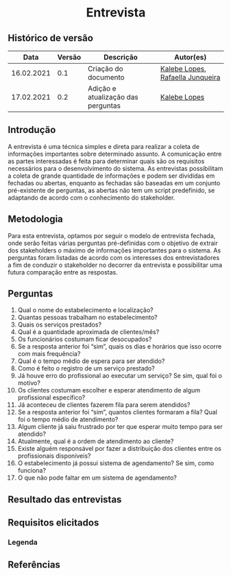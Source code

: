# <center> Entrevista

## Histórico de versão
|Data | Versão | Descrição | Autor(es)
| -- | -- | -- | -- |
| 16.02.2021 | 0.1 | Criação do documento | [Kalebe Lopes](https://github.com/KalebeLopes), [Rafaella Junqueira](https://github.com/RafaellaJunqueira)|
| 17.02.2021 | 0.2 | Adição e atualização das perguntas | [Kalebe Lopes](https://github.com/KalebeLopes)|

## Introdução
  A entrevista é uma técnica simples e direta para realizar a coleta de informações importantes sobre determinado assunto. A comunicação entre as partes interessadas é feita para determinar quais são os requisitos necessários para o desenvolvimento do sistema. As entrevistas possibilitam a coleta de grande quantidade de informações e podem ser divididas em fechadas ou abertas, enquanto as fechadas são baseadas em um conjunto pré-existente de perguntas, as abertas não tem um script predefinido, se adaptando de acordo com o conhecimento do stakeholder.

## Metodologia
  Para esta entrevista, optamos por seguir o modelo de entrevista fechada, onde serão feitas várias perguntas pré-definidas com o objetivo de extrair dos stakeholders o máximo de informações importantes para o sistema. 
  As perguntas foram listadas de acordo com os interesses dos entrevistadores a fim de conduzir o stakeholder no decorrer da entrevista e possibilitar uma futura comparação entre as respostas.

## Perguntas
  1. Qual o nome do estabelecimento e localização? 
  2. Quantas pessoas trabalham no estabelecimento? 
  3. Quais os serviços prestados? 
  4. Qual é a quantidade aproximada de clientes/mês? 
  5. Os funcionários costumam ficar desocupados? 
  6. Se a resposta anterior foi “sim”, quais os dias e horários que isso ocorre com mais frequência? 
  7. Qual é o tempo médio de espera para ser atendido? 
  8. Como é feito o registro de um serviço prestado?
  9. Já houve erro do profissional ao executar um serviço? Se sim, qual foi o motivo?
  10. Os clientes costumam escolher e esperar atendimento de algum profissional específico?  
  11. Já aconteceu de clientes fazerem fila para serem atendidos? 
  12. Se a resposta anterior foi “sim”, quantos clientes formaram a fila? Qual foi o tempo médio de atendimento?  
  13. Algum cliente já saiu frustrado por ter que esperar muito tempo para ser atendido?
  14. Atualmente, qual é a ordem de atendimento ao cliente? 
  15. Existe alguém responsável por fazer a distribuição dos clientes entre os profissionais disponíveis? 
  16. O estabelecimento já possui sistema de agendamento? Se sim, como funciona? 
  17. O que não pode faltar em um sistema de agendamento? 
   
## Resultado das entrevistas

## Requisitos elicitados

### Legenda

## Referências
